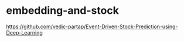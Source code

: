 # embedding-and-stock
https://github.com/vedic-partap/Event-Driven-Stock-Prediction-using-Deep-Learning
